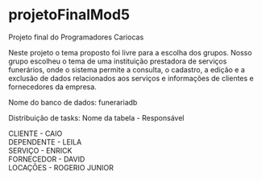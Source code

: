 # projetoFinalMod5
Projeto final do Programadores Cariocas

Neste projeto o tema proposto foi livre para a escolha dos grupos. 
Nosso grupo escolheu o tema de uma instituição prestadora de serviços funerários, onde o sistema permite a consulta, o cadastro, a edição e a exclusão de dados relacionados aos serviços e informações de clientes e fornecedores da empresa.

Nome do banco de dados: funerariadb

Distribuição de tasks:
Nome da tabela - Responsável

CLIENTE - CAIO <br>
DEPENDENTE - LEILA <br>
SERVIÇO - ENRICK <br>
FORNECEDOR - DAVID <br>
LOCAÇÕES - ROGERIO JUNIOR <br>
